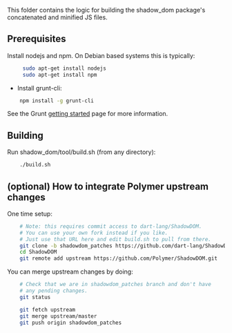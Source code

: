 This folder contains the logic for building the shadow_dom package's
concatenated and minified JS files.

## Prerequisites

Install nodejs and npm. On Debian based systems this is typically:

```bash
     sudo apt-get install nodejs
     sudo apt-get install npm
```
- Install grunt-cli:

```bash
    npm install -g grunt-cli
```

See the Grunt [getting started](http://gruntjs.com/getting-started) page
for more information.

## Building

Run shadow_dom/tool/build.sh (from any directory):

```bash
    ./build.sh
```

## (optional) How to integrate Polymer upstream changes

One time setup:

```bash
    # Note: this requires commit access to dart-lang/ShadowDOM.
    # You can use your own fork instead if you like.
    # Just use that URL here and edit build.sh to pull from there.
    git clone -b shadowdom_patches https://github.com/dart-lang/ShadowDOM.git
    cd ShadowDOM
    git remote add upstream https://github.com/Polymer/ShadowDOM.git
```

You can merge upstream changes by doing:

```bash
    # Check that we are in shadowdom_patches branch and don't have
    # any pending changes.
    git status

    git fetch upstream
    git merge upstream/master
    git push origin shadowdom_patches
```
